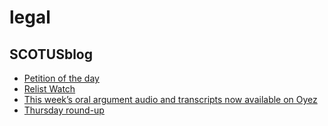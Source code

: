 # legal

## SCOTUSblog
- [Petition of the day](http://www.scotusblog.com/2016/11/petition-of-the-day-1029/)
- [Relist Watch](http://www.scotusblog.com/2016/11/relist-watch-91/)
- [This week’s oral argument audio and transcripts now available on Oyez](http://www.scotusblog.com/2016/11/this-weeks-oral-argument-audio-and-transcripts-now-available-on-oyez-5/)
- [Thursday round-up](http://www.scotusblog.com/2016/11/thursday-round-up-349/)


